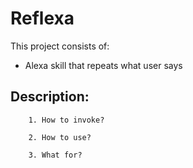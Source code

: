 # Reflexa

This project consists of:
* Alexa skill that repeats what user says

## Description:

```
    1. How to invoke?
```

```
    2. How to use?
```

```
    3. What for?
```